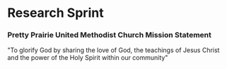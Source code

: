 # Research Sprint




### Pretty Prairie United Methodist Church Mission Statement

"To glorify God by sharing the love of God, the teachings of Jesus Christ and the power of the Holy Spirit within our community"









